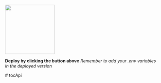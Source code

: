 

[<img src="https://cdn.gomix.com/2bdfb3f8-05ef-4035-a06e-2043962a3a13%2Fremix-button.svg" width="163px" />](https://glitch.com/edit/#!/import/github/evlyntoc/tocApi)


**Deploy by clicking the button above**
_Remember to add your .env variables in the deployed version_

#   t o c A p i  
 